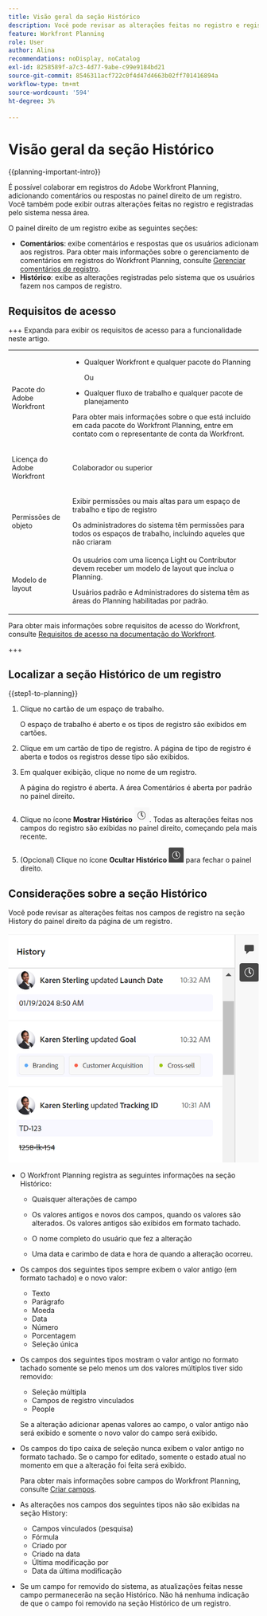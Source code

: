 ```yaml
---
title: Visão geral da seção Histórico
description: Você pode revisar as alterações feitas no registro e registradas pelo sistema no painel direito de um registro no Adobe Workfront Planning.
feature: Workfront Planning
role: User
author: Alina
recommendations: noDisplay, noCatalog
exl-id: 8258589f-a7c3-4d77-9abe-c99e9184bd21
source-git-commit: 8546311acf722c0f4d47d4663b02ff701416894a
workflow-type: tm+mt
source-wordcount: '594'
ht-degree: 3%

---
```


# Visão geral da seção Histórico

<!--<span class="preview">The highlighted information on this page refers to functionality not yet generally available. It is available only in the Preview environment for all customers, or in the Production environment for customers who enabled fast releases.</span>

<span class="preview">For information about fast releases, see [Enable or disable fast releases for your organization](/help/quicksilver/administration-and-setup/set-up-workfront/configure-system-defaults/enable-fast-release-process.md).</span>-->

{{planning-important-intro}}

É possível colaborar em registros do Adobe Workfront Planning, adicionando comentários ou respostas no painel direito de um registro. Você também pode exibir outras alterações feitas no registro e registradas pelo sistema nessa área.

O painel direito de um registro exibe as seguintes seções:

* **Comentários**: exibe comentários e respostas que os usuários adicionam aos registros. Para obter mais informações sobre o gerenciamento de comentários em registros do Workfront Planning, consulte [Gerenciar comentários de registro](/help/quicksilver/planning/records/manage-record-comments.md).
* **Histórico**: exibe as alterações registradas pelo sistema que os usuários fazem nos campos de registro.

## Requisitos de acesso

+++ Expanda para exibir os requisitos de acesso para a funcionalidade neste artigo. 

<table style="table-layout:auto"> 
<col> 
</col> 
<col> 
</col> 
<tbody> 
    <tr> 
<tr> 
</tr>   
<tr> 
   <td role="rowheader"><p>Pacote do Adobe Workfront</p></td> 
   <td> 
<ul> 
<li><p>Qualquer Workfront e qualquer pacote do Planning</p></li>
Ou
<li><p>Qualquer fluxo de trabalho e qualquer pacote de planejamento</p></li></ul>
<p>Para obter mais informações sobre o que está incluído em cada pacote do Workfront Planning, entre em contato com o representante de conta da Workfront. </p> 
   </td> 
  <tr> 
   <td role="rowheader"><p>Licença do Adobe Workfront</p></td> 
   <td><p>Colaborador ou superior</p>
   </td> 
  </tr> 
  <tr> 
   <td role="rowheader"><p>Permissões de objeto</p></td> 
   <td>   <p>Exibir permissões ou mais altas para um espaço de trabalho e tipo de registro</p>  
   <p>Os administradores do sistema têm permissões para todos os espaços de trabalho, incluindo aqueles que não criaram</p> </td> 
  </tr> 
  </tr> 
  <tr>
   <td role="rowheader"><p>Modelo de layout</p></td>
   <td> Os usuários com uma licença Light ou Contributor devem receber um modelo de layout que inclua o Planning.
   <p>Usuários padrão e Administradores do sistema têm as áreas do Planning habilitadas por padrão.</p></div></li></ul>
</td>
  </tr>  
</tbody> 
</table>

Para obter mais informações sobre requisitos de acesso do Workfront, consulte [Requisitos de acesso na documentação do Workfront](/help/quicksilver/administration-and-setup/add-users/access-levels-and-object-permissions/access-level-requirements-in-documentation.md).

+++  

<!--Old:
<table style="table-layout:auto"> 
<col> 
</col> 
<col> 
</col> 
<tbody> 
    <tr> 
<tr> 
<td> 
   <p> Products</p> </td> 
   <td> 
   <ul><li><p> Adobe Workfront</p></li> 
   <li><p> Adobe Workfront Planning<p></li></ul></td> 
  </tr>   
<tr> 
   <td role="rowheader"><p>Adobe Workfront plan*</p></td> 
   <td> 
<p>Any of the following Workfront plans:</p> 
<ul><li>Select</li> 
<li>Prime</li> 
<li>Ultimate</li></ul> 
<p>Workfront Planning is not available for legacy Workfront plans</p> 
   </td> 
<tr> 
   <td role="rowheader"><p>Adobe Workfront Planning package*</p></td> 
   <td> 
<p>Any </p> 
<p>For more information about what is included in each Workfront Planning plan, contact your Workfront account manager. </p> 
   </td> 
 <tr> 
   <td role="rowheader"><p>Adobe Workfront platform</p></td> 
   <td> 
<p>Your organization's instance of Workfront must be onboarded to the Adobe Unified Experience to be able to access Workfront Planning.</p> 
<p>For more information, see <a href="/help/quicksilver/workfront-basics/navigate-workfront/workfront-navigation/adobe-unified-experience.md">Adobe Unified Experience for Workfront</a>. </p> 
   </td> 
   </tr> 
  </tr> 
  <tr> 
   <td role="rowheader"><p>Adobe Workfront license*</p></td> 
   <td> <p>Contributor or higher license</p>
   <p>Workfront Planning is not available for legacy Workfront licenses</p> 
  </td> 
  </tr> 
  <tr> 
   <td role="rowheader"><p>Access level configuration</p></td> 
   <td> <p>There are no access level controls for Adobe Workfront Planning</p>   
</td> 
  </tr> 
<tr> 
   <td role="rowheader"><p>Object permissions</p></td> 
   <td>   <p>View or higher permissions to a workspace and record type</p>  
   <p>System Administrators have permissions to all workspaces, including the ones they did not create</p> </td> 
  </tr> 
<tr>
   <td role="rowheader"><p>Layout template</p></td>
   <td> Users with a Light or Contributor license must be assigned a layout template that includes Planning.
   <p>Standard users and System Administrators have the Planning areas enabled by default.</p></div></li></ul>
  
</td>
  </tr>
</tbody> 
</table> -->

## Localizar a seção Histórico de um registro

{{step1-to-planning}}

1. Clique no cartão de um espaço de trabalho.

   O espaço de trabalho é aberto e os tipos de registro são exibidos em cartões.

1. Clique em um cartão de tipo de registro.
A página de tipo de registro é aberta e todos os registros desse tipo são exibidos.

1. Em qualquer exibição, clique no nome de um registro.

   A página do registro é aberta. A área Comentários é aberta por padrão no painel direito.
1. Clique no ícone **Mostrar Histórico** ![Ícone Mostrar histórico](assets/show-history-icon.png). Todas as alterações feitas nos campos do registro são exibidas no painel direito, começando pela mais recente.
1. (Opcional) Clique no ícone **Ocultar Histórico** ![Ocultar ícone de histórico](assets/hide-history-icon.png) para fechar o painel direito.

## Considerações sobre a seção Histórico

Você pode revisar as alterações feitas nos campos de registro na seção History do painel direito da página de um registro.

![Área de Histórico em Comentários](assets/history-area-in-comments.png)

* O Workfront Planning registra as seguintes informações na seção Histórico:

   * Quaisquer alterações de campo

   * Os valores antigos e novos dos campos, quando os valores são alterados. Os valores antigos são exibidos em formato tachado.

   * O nome completo do usuário que fez a alteração

   * Uma data e carimbo de data e hora de quando a alteração ocorreu.

* Os campos dos seguintes tipos sempre exibem o valor antigo (em formato tachado) e o novo valor:

   * Texto
   * Parágrafo
   * Moeda
   * Data
   * Número
   * Porcentagem
   * Seleção única

* Os campos dos seguintes tipos mostram o valor antigo no formato tachado somente se pelo menos um dos valores múltiplos tiver sido removido:

   * Seleção múltipla
   * Campos de registro vinculados
   * People

  Se a alteração adicionar apenas valores ao campo, o valor antigo não será exibido e somente o novo valor do campo será exibido.

* Os campos do tipo caixa de seleção nunca exibem o valor antigo no formato tachado. Se o campo for editado, somente o estado atual no momento em que a alteração foi feita será exibido.

  Para obter mais informações sobre campos do Workfront Planning, consulte [Criar campos](/help/quicksilver/planning/fields/create-fields.md).

* As alterações nos campos dos seguintes tipos não são exibidas na seção History:

   * Campos vinculados (pesquisa)
   * Fórmula
   * Criado por
   * Criado na data
   * Última modificação por
   * Data da última modificação

* Se um campo for removido do sistema, as atualizações feitas nesse campo permanecerão na seção Histórico. Não há nenhuma indicação de que o campo foi removido na seção Histórico de um registro.
